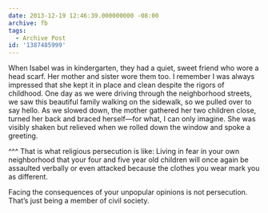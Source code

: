 ```yaml
---
date: 2013-12-19 12:46:39.000000000 -08:00
archive: fb
tags: 
  - Archive Post
id: '1387485999'
---
```


When Isabel was in kindergarten, they had a quiet, sweet friend who wore a head scarf. Her mother and sister wore them too. I remember I was always impressed that she kept it in place and clean despite the rigors of childhood. One day as we were driving through the neighborhood streets, we saw this beautiful family walking on the sidewalk, so we pulled over to say hello. As we slowed down, the mother gathered her two children close, turned her back and braced herself—for what, I can only imagine. She was visibly shaken but relieved when we rolled down the window and spoke a greeting.

^^^ That is what religious persecution is like: Living in fear in your own neighborhood that your four and five year old children will once again be assaulted verbally or even attacked because the clothes you wear mark you as different.

Facing the consequences of your unpopular opinions is not persecution. That’s just being a member of civil society.

